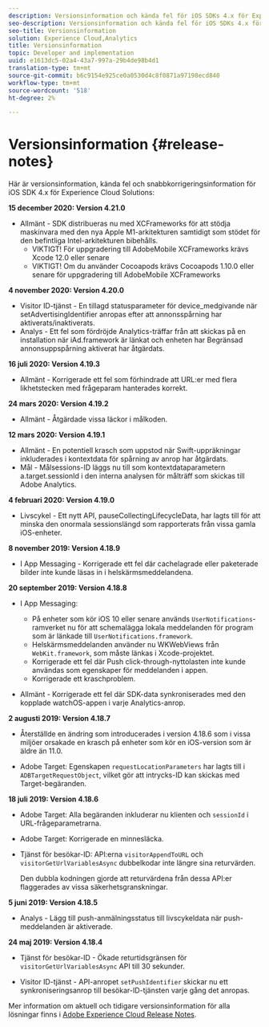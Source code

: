 ```yaml
---
description: Versionsinformation och kända fel för iOS SDKs 4.x för Experience Cloud Solutions.
seo-description: Versionsinformation och kända fel för iOS SDKs 4.x för Experience Cloud Solutions.
seo-title: Versionsinformation
solution: Experience Cloud,Analytics
title: Versionsinformation
topic: Developer and implementation
uuid: e1613dc5-02a4-43a7-997a-29b4de98b4d1
translation-type: tm+mt
source-git-commit: b6c9154e925ce0a0530d4c8f0871a97198ecd840
workflow-type: tm+mt
source-wordcount: '518'
ht-degree: 2%

---
```



# Versionsinformation {#release-notes}

Här är versionsinformation, kända fel och snabbkorrigeringsinformation för iOS SDK 4.x för Experience Cloud Solutions:

**15 december 2020: Version 4.21.0**

* Allmänt - SDK distribueras nu med XCFrameworks för att stödja maskinvara med den nya Apple M1-arkitekturen samtidigt som stödet för den befintliga Intel-arkitekturen bibehålls.
   * VIKTIGT! För uppgradering till AdobeMobile XCFrameworks krävs Xcode 12.0 eller senare
   * VIKTIGT! Om du använder Cocoapods krävs Cocoapods 1.10.0 eller senare för uppgradering till AdobeMobile XCFrameworks

**4 november 2020: Version 4.20.0**

* Visitor ID-tjänst - En tillagd statusparameter för device_medgivande när setAdvertisingIdentifier anropas efter att annonsspårning har aktiverats/inaktiverats.
* Analys - Ett fel som fördröjde Analytics-träffar från att skickas på en installation när iAd.framework är länkat och enheten har Begränsad annonsuppspårning aktiverat har åtgärdats.

**16 juli 2020: Version 4.19.3**

* Allmänt - Korrigerade ett fel som förhindrade att URL:er med flera likhetstecken med frågeparam hanterades korrekt.

**24 mars 2020: Version 4.19.2**

* Allmänt - Åtgärdade vissa läckor i målkoden.

**12 mars 2020: Version 4.19.1**

* Allmänt - En potentiell krasch som uppstod när Swift-uppräkningar inkluderades i kontextdata för spårning av anrop har åtgärdats.
* Mål - Målsessions-ID läggs nu till som kontextdataparametern a.target.sessionId i den interna analysen för målträff som skickas till Adobe Analytics.

**4 februari 2020: Version 4.19.0**

* Livscykel - Ett nytt API, pauseCollectingLifecycleData, har lagts till för att minska den onormala sessionslängd som rapporterats från vissa gamla iOS-enheter.

**8 november 2019: Version 4.18.9**

* I App Messaging - Korrigerade ett fel där cachelagrade eller paketerade bilder inte kunde läsas in i helskärmsmeddelandena.

**20 september 2019: Version 4.18.8**

* I App Messaging:

   * På enheter som kör iOS 10 eller senare används `UserNotifications`-ramverket nu för att schemalägga lokala meddelanden för program som är länkade till `UserNotifications.framework`.
   * Helskärmsmeddelanden använder nu WKWebViews från `WebKit.framework`, som måste länkas i Xcode-projektet.
   * Korrigerade ett fel där Push click-through-nyttolasten inte kunde användas som egenskaper för meddelanden i appen.
   * Korrigerade ett kraschproblem.

* Allmänt - Korrigerade ett fel där SDK-data synkroniserades med den kopplade watchOS-appen i varje Analytics-anrop.

**2 augusti 2019: Version 4.18.7**

* Återställde en ändring som introducerades i version 4.18.6 som i vissa miljöer orsakade en krasch på enheter som kör en iOS-version som är äldre än 11.0.

* Adobe Target: Egenskapen `requestLocationParameters` har lagts till i `ADBTargetRequestObject`, vilket gör att intrycks-ID kan skickas med Target-begäranden.

**18 juli 2019: Version 4.18.6**

* Adobe Target: Alla begäranden inkluderar nu klienten och `sessionId` i URL-frågeparametrarna.
* Adobe Target: Korrigerade en minnesläcka.
* Tjänst för besökar-ID: API:erna `visitorAppendToURL` och `visitorGetUrlVariablesAsync` dubbelkodar inte längre sina returvärden.

   Den dubbla kodningen gjorde att returvärdena från dessa API:er flaggerades av vissa säkerhetsgranskningar.

**5 juni 2019: Version 4.18.5**

* Analys - Lägg till push-anmälningsstatus till livscykeldata när push-meddelanden är aktiverade.

**24 maj 2019: Version 4.18.4**

* Tjänst för besökar-ID - Ökade returtidsgränsen för
   `visitorGetUrlVariablesAsync` API till 30 sekunder.

* Visitor ID-tjänst - API-anropet `setPushIdentifier` skickar nu ett synkroniseringsanrop till besökar-ID-tjänsten varje gång det anropas.

Mer information om aktuell och tidigare versionsinformation för alla lösningar finns i [Adobe Experience Cloud Release Notes](https://docs.adobe.com/content/help/sv-SE/release-notes/experience-cloud/current.html).
